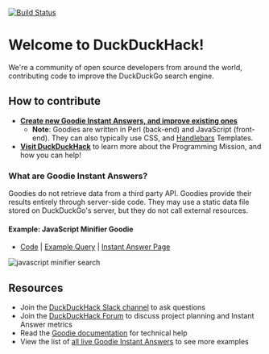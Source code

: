 [![Build Status](https://travis-ci.org/duckduckgo/zeroclickinfo-goodies.svg?branch=master)](https://travis-ci.org/duckduckgo/zeroclickinfo-goodies)

# Welcome to DuckDuckHack!
We're a community of open source developers from around the world, contributing code to improve the DuckDuckGo search engine.


## How to contribute
- [**Create new Goodie Instant Answers, and improve existing ones**](https://github.com/duckduckgo/zeroclickinfo-goodies/issues?q=is%3Aopen+is%3Aissue+label%3A"Mission%3A+Programming")
    - **Note**: Goodies are written in Perl (back-end) and JavaScript (front-end). They can also typically use CSS, and [Handlebars](http://handlebarsjs.com) Templates.
- [**Visit DuckDuckHack**](https://duckduckhack.com/#get-help) to learn more about the Programming Mission, and how you can help!


### What are Goodie Instant Answers?
Goodies do not retrieve data from a third party API. Goodies provide their results entirely through server-side code. They may use a static data file stored on DuckDuckGo's server, but they do not call external resources.

#### Example: JavaScript Minifier Goodie
- [Code](https://github.com/duckduckgo/zeroclickinfo-goodies/blob/master/lib/DDG/Goodie/JsMinify.pm) | [Example Query](https://duckduckgo.com/?q=js+minifier&ia=answer) | [Instant Answer Page](https://duck.co/ia/view/js_minify)

![javascript minifier search](https://cloud.githubusercontent.com/assets/873785/20068349/626d9036-a4e6-11e6-945b-790bae2d2cdc.png)


## Resources
- Join the [DuckDuckHack Slack channel](https://quackslack.herokuapp.com/) to ask questions
- Join the [DuckDuckHack Forum](https://forum.duckduckhack.com/) to discuss project planning and Instant Answer metrics
- Read the [Goodie documentation](https://docs.duckduckhack.com/walkthroughs/calculation.html) for technical help
- View the list of [all live Goodie Instant Answers](https://duck.co/ia?repo=goodies&topic=programming) to see more examples
